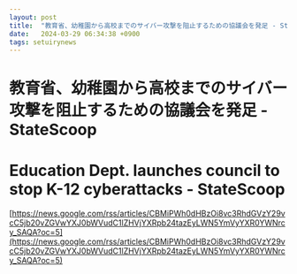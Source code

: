 ```yaml
---
layout: post
title:  "教育省、幼稚園から高校までのサイバー攻撃を阻止するための協議会を発足 - StateScoop"
date:   2024-03-29 06:34:38 +0900
tags: setuirynews 
---
```


# 教育省、幼稚園から高校までのサイバー攻撃を阻止するための協議会を発足 - StateScoop



# Education Dept. launches council to stop K-12 cyberattacks - StateScoop

[https://news.google.com/rss/articles/CBMiPWh0dHBzOi8vc3RhdGVzY29vcC5jb20vZGVwYXJ0bWVudC1lZHVjYXRpb24tazEyLWN5YmVyYXR0YWNrcy_SAQA?oc=5](https://news.google.com/rss/articles/CBMiPWh0dHBzOi8vc3RhdGVzY29vcC5jb20vZGVwYXJ0bWVudC1lZHVjYXRpb24tazEyLWN5YmVyYXR0YWNrcy_SAQA?oc=5)

